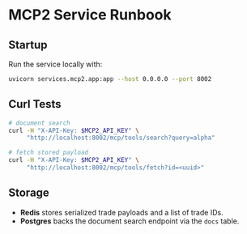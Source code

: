 # MCP2 Service Runbook

## Startup

Run the service locally with:

```bash
uvicorn services.mcp2.app:app --host 0.0.0.0 --port 8002
```

## Curl Tests

```bash
# document search
curl -H "X-API-Key: $MCP2_API_KEY" \
     "http://localhost:8002/mcp/tools/search?query=alpha"

# fetch stored payload
curl -H "X-API-Key: $MCP2_API_KEY" \
     "http://localhost:8002/mcp/tools/fetch?id=<uuid>"
```

## Storage

- **Redis** stores serialized trade payloads and a list of trade IDs.
- **Postgres** backs the document search endpoint via the `docs` table.

